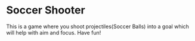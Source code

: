 # Soccer Shooter
This is a game where you shoot projectiles(Soccer Balls) into a goal which will help with aim and focus.
Have fun!
